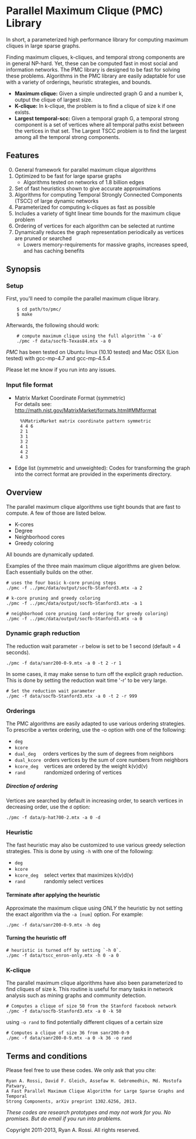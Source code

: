 Parallel Maximum Clique (PMC) Library
=====================================

In short, a parameterized high performance library for computing maximum cliques in large sparse graphs.

Finding maximum cliques, k-cliques, and temporal strong components are in general NP-hard.
Yet, these can be computed fast in most social and information networks.
The PMC library is designed to be fast for solving these problems.
Algorithms in the PMC library are easily adaptable for use with a variety of orderings, heuristic strategies, and bounds.

* **Maximum clique:** 		 Given a simple undirected graph G and a number k, output the clique of largest size.
* **K-clique:** 	   		 In k-clique, the problem is to find a clique of size k if one exists.
* **Largest temporal-scc:** Given a temporal graph G, a temporal strong component is a set of vertices where all temporal paths exist between the vertices in that set. The Largest TSCC problem is to find the largest among all the temporal strong components.



Features
--------
0.  General framework for parallel maximum clique algorithms
1.	Optimized to be fast for large sparse graphs 
	+ 	Algorithms tested on networks of 1.8 billion edges
2.	Set of fast heuristics shown to give accurate approximations
3.	Algorithms for computing Temporal Strongly Connected Components (TSCC) of large dynamic networks
4.	Parameterized for computing k-cliques as fast as possible
5.  Includes a variety of tight linear time bounds for the maximum clique problem
6.  Ordering of vertices for each algorithm can be selected at runtime 
7.  Dynamically reduces the graph representation periodically as vertices are pruned or searched
	+   Lowers memory-requirements for massive graphs, increases speed, and has caching benefits


Synopsis
---------

### Setup
First, you'll need to compile the parallel maximum clique library.  

		$ cd path/to/pmc/
		$ make

Afterwards, the following should work:  

		# compute maximum clique using the full algorithm `-a 0`
		./pmc -f data/socfb-Texas84.mtx -a 0


*PMC* has been tested on Ubuntu linux (10.10 tested) and Mac OSX (Lion tested) with gcc-mp-4.7 and gcc-mp-4.5.4

Please let me know if you run into any issues.  

  
   
### Input file format
+ Matrix Market Coordinate Format (symmetric)  
For details see: <http://math.nist.gov/MatrixMarket/formats.html#MMformat>  

		%%MatrixMarket matrix coordinate pattern symmetric  
		4 4 6  
		2 1  
		3 1  
		3 2  
		4 1  
		4 2  
		4 3 


+ Edge list (symmetric and unweighted):
		Codes for transforming the graph into the correct format are provided in the experiments directory.


Overview
---------

The parallel maximum clique algorithms use tight bounds that are fast to compute.
A few of those are listed below.

* K-cores
* Degree
* Neighborhood cores
* Greedy coloring

All bounds are dynamically updated.  

Examples of the three main maximum clique algorithms are given below.
Each essentially builds on the other.

	# uses the four basic k-core pruning steps
	./pmc -f ../pmc/data/output/socfb-Stanford3.mtx -a 2

	# k-core pruning and greedy coloring
	./pmc -f ../pmc/data/output/socfb-Stanford3.mtx -a 1
	
	# neighborhood core pruning (and ordering for greedy coloring)
	./pmc -f ../pmc/data/output/socfb-Stanford3.mtx -a 0





### Dynamic graph reduction
	
The reduction wait parameter `-r` below is set to be 1 second (default = 4 seconds).
 
	./pmc -f data/sanr200-0-9.mtx -a 0 -t 2 -r 1

In some cases, it may make sense to turn off the explicit graph reduction. 
This is done by setting the reduction wait time '-r' to be very large.

	# Set the reduction wait parameter
	./pmc -f data/socfb-Stanford3.mtx -a 0 -t 2 -r 999






### Orderings

The PMC algorithms are easily adapted to use various ordering strategies. 
To prescribe a vertex ordering, use the -o option with one of the following:
+ `deg`
+ `kcore`
+ `dual_deg`&nbsp;&nbsp;&nbsp;&nbsp;&nbsp;orders vertices by the sum of degrees from neighbors
+ `dual_kcore`&nbsp;&nbsp;orders vertices by the sum of core numbers from neighbors
+ `kcore_deg`&nbsp;&nbsp;&nbsp; vertices are ordered by the weight k(v)d(v)
+ `rand`&nbsp;&nbsp;&nbsp;&nbsp;&nbsp;&nbsp;&nbsp;&nbsp;&nbsp;&nbsp;&nbsp;&nbsp; randomized ordering of vertices



##### Direction of ordering

Vertices are searched by default in increasing order, to search vertices in decreasing order, use the `d` option:

	./pmc -f data/p-hat700-2.mtx -a 0 -d




### Heuristic
The fast heuristic may also be customized to use various greedy selection strategies.
This is done by using `-h` with one of the following: 

+ `deg`
+ `kcore`
+ `kcore_deg`&nbsp;&nbsp;&nbsp; select vertex that maximizes k(v)d(v)
+ `rand`&nbsp;&nbsp;&nbsp;&nbsp;&nbsp;&nbsp;&nbsp;&nbsp;&nbsp;&nbsp;&nbsp;&nbsp; randomly select vertices


#### Terminate after applying the heuristic
Approximate the maximum clique using _ONLY_ the heuristic by not setting the exact algorithm via the `-a [num]` option.
For example:  

	./pmc -f data/sanr200-0-9.mtx -h deg
	
#### Turning the heuristic off

	# heuristic is turned off by setting `-h 0`.
	./pmc -f data/tscc_enron-only.mtx -h 0 -a 0



### K-clique

The parallel maximum clique algorithms have also been parameterized to find cliques of size k.
This routine is useful for many tasks in network analysis such as mining graphs and community detection.

	# Computes a clique of size 50 from the Stanford facebook network
	./pmc -f data/socfb-Stanford3.mtx -a 0 -k 50


using `-o rand` to find potentially different cliques of a certain size

	# Computes a clique of size 36 from sanr200-0-9
	./pmc -f data/sanr200-0-9.mtx -a 0 -k 36 -o rand



Terms and conditions
--------------------
Please feel free to use these codes. We only ask that you cite:  

	Ryan A. Rossi, David F. Gleich, Assefaw H. Gebremedhin, Md. Mostofa Patwary,  
	A Fast Parallel Maximum Clique Algorithm for Large Sparse Graphs and Temporal  
	Strong Components, arXiv preprint 1302.6256, 2013.  

_These codes are research prototypes and may not work for you. No promises. But do email if you run into problems._


Copyright 2011-2013, Ryan A. Rossi. All rights reserved.
		